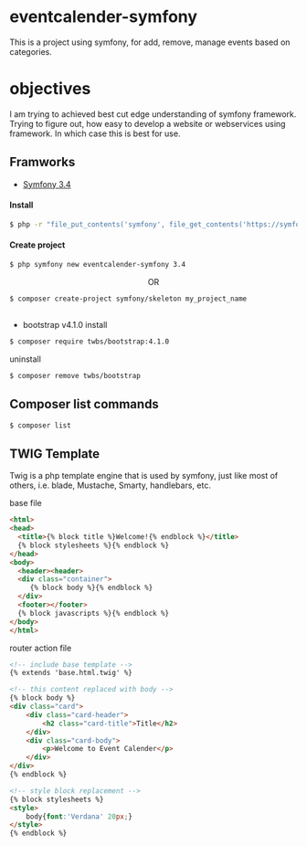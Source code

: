 eventcalender-symfony
=====================
This is a project using symfony, for add, remove, manage events based on categories.

objectives
==========
I am trying to achieved best cut edge understanding of symfony framework. Trying to figure out, how easy to develop a website or webservices using framework. In which case this is best for use.

## Framworks
* [Symfony 3.4](https://symfony.com/)   

#### Install
```bash
$ php -r "file_put_contents('symfony', file_get_contents('https://symfony.com/installer'));"
```
#### Create project
```bash
$ php symfony new eventcalender-symfony 3.4
```
<p style="text-align:center">OR</p>   

```bash
$ composer create-project symfony/skeleton my_project_name
```

## 

* bootstrap v4.1.0
install
```bash
$ composer require twbs/bootstrap:4.1.0
```
uninstall
```bash
$ composer remove twbs/bootstrap
```
Composer list commands
----------------------
```bash
$ composer list
```

## TWIG Template
Twig is a php template engine that is used by symfony, just like most of others, i.e. blade, Mustache, Smarty, handlebars, etc.

base file
```html
<html>
<head>
  <title>{% block title %}Welcome!{% endblock %}</title>
  {% block stylesheets %}{% endblock %}
</head>
<body>
  <header><header>
  <div class="container">
     {% block body %}{% endblock %}
  </div>
  <footer></footer>
  {% block javascripts %}{% endblock %}
</body>
</html>
```

router action file
```html
<!-- include base template -->
{% extends 'base.html.twig' %}

<!-- this content replaced with body -->
{% block body %}
<div class="card">
    <div class="card-header">
        <h2 class="card-title">Title</h2>
    </div>
    <div class="card-body">
        <p>Welcome to Event Calender</p>
    </div>
</div>
{% endblock %}

<!-- style block replacement -->
{% block stylesheets %}
<style>
	body{font:'Verdana' 20px;}
</style>
{% endblock %}

```